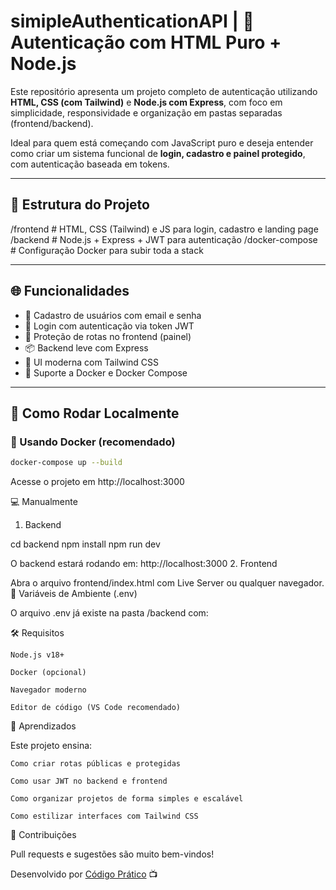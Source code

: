 # simipleAuthenticationAPI | 🧠 Autenticação com HTML Puro + Node.js

Este repositório apresenta um projeto completo de autenticação utilizando **HTML, CSS (com Tailwind)** e **Node.js com Express**, com foco em simplicidade, responsividade e organização em pastas separadas (frontend/backend).

Ideal para quem está começando com JavaScript puro e deseja entender como criar um sistema funcional de **login, cadastro e painel protegido**, com autenticação baseada em tokens.

---

## 📁 Estrutura do Projeto

/frontend # HTML, CSS (Tailwind) e JS para login, cadastro e landing page
/backend # Node.js + Express + JWT para autenticação
/docker-compose # Configuração Docker para subir toda a stack

---

## 🌐 Funcionalidades

- 📝 Cadastro de usuários com email e senha
- 🔐 Login com autenticação via token JWT
- 🧭 Proteção de rotas no frontend (painel)
- 📦 Backend leve com Express
- 🎨 UI moderna com Tailwind CSS
- 🐳 Suporte a Docker e Docker Compose

---

## 🚀 Como Rodar Localmente

### 🔧 Usando Docker (recomendado)

```bash
docker-compose up --build
```

Acesse o projeto em http://localhost:3000

💻 Manualmente
1. Backend

cd backend
npm install
npm run dev

O backend estará rodando em: http://localhost:3000
2. Frontend

Abra o arquivo frontend/index.html com Live Server ou qualquer navegador.
🔐 Variáveis de Ambiente (.env)

O arquivo .env já existe na pasta /backend com:

🛠 Requisitos

    Node.js v18+

    Docker (opcional)

    Navegador moderno

    Editor de código (VS Code recomendado)

🧠 Aprendizados

Este projeto ensina:

    Como criar rotas públicas e protegidas

    Como usar JWT no backend e frontend

    Como organizar projetos de forma simples e escalável

    Como estilizar interfaces com Tailwind CSS

🤝 Contribuições

Pull requests e sugestões são muito bem-vindos!

Desenvolvido por [Código Prático](https://www.youtube.com/@codigopratico) 📺
